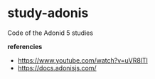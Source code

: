 # study-adonis
Code of the Adonid 5 studies


**referencies**
- https://www.youtube.com/watch?v=uVR8lTl
- https://docs.adonisjs.com/
